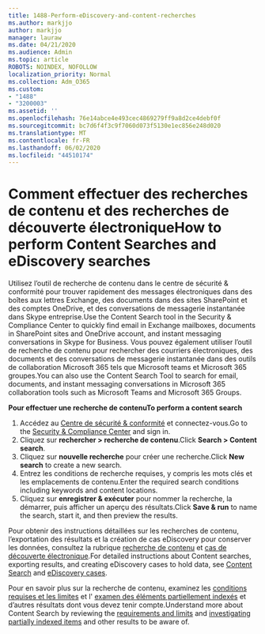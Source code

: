 ```yaml
---
title: 1488-Perform-eDiscovery-and-content-recherches
ms.author: markjjo
author: markjjo
manager: lauraw
ms.date: 04/21/2020
ms.audience: Admin
ms.topic: article
ROBOTS: NOINDEX, NOFOLLOW
localization_priority: Normal
ms.collection: Adm_O365
ms.custom:
- "1488"
- "3200003"
ms.assetid: ''
ms.openlocfilehash: 76e14abce4e493cec4869279ff9a8d2ce4debf0f
ms.sourcegitcommit: bc7d6f4f3c9f7060d073f5130e1ec856e248d020
ms.translationtype: MT
ms.contentlocale: fr-FR
ms.lasthandoff: 06/02/2020
ms.locfileid: "44510174"
---
```

# <a name="how-to-perform-content-searches-and-ediscovery-searches"></a><span data-ttu-id="71373-102">Comment effectuer des recherches de contenu et des recherches de découverte électronique</span><span class="sxs-lookup"><span data-stu-id="71373-102">How to perform Content Searches and eDiscovery searches</span></span>

<span data-ttu-id="71373-103">Utilisez l’outil de recherche de contenu dans le centre de sécurité & conformité pour trouver rapidement des messages électroniques dans des boîtes aux lettres Exchange, des documents dans des sites SharePoint et des comptes OneDrive, et des conversations de messagerie instantanée dans Skype entreprise.</span><span class="sxs-lookup"><span data-stu-id="71373-103">Use the Content Search tool in the Security & Compliance Center to quickly find email in Exchange mailboxes, documents in SharePoint sites and OneDrive account, and instant messaging conversations in Skype for Business.</span></span> <span data-ttu-id="71373-104">Vous pouvez également utiliser l’outil de recherche de contenu pour rechercher des courriers électroniques, des documents et des conversations de messagerie instantanée dans des outils de collaboration Microsoft 365 tels que Microsoft teams et Microsoft 365 groupes.</span><span class="sxs-lookup"><span data-stu-id="71373-104">You can also use the Content Search Tool to search for email, documents, and instant messaging conversations in Microsoft 365 collaboration tools such as Microsoft Teams and Microsoft 365 Groups.</span></span>

<span data-ttu-id="71373-105">**Pour effectuer une recherche de contenu**</span><span class="sxs-lookup"><span data-stu-id="71373-105">**To perform a content search**</span></span>

1. <span data-ttu-id="71373-106">Accédez au [Centre de sécurité & conformité](https://protection.office.com) et connectez-vous.</span><span class="sxs-lookup"><span data-stu-id="71373-106">Go to the [Security & Compliance Center](https://protection.office.com) and sign in.</span></span>
2. <span data-ttu-id="71373-107">Cliquez sur **rechercher > recherche de contenu**.</span><span class="sxs-lookup"><span data-stu-id="71373-107">Click **Search > Content search**.</span></span>
3. <span data-ttu-id="71373-108">Cliquez sur **nouvelle recherche** pour créer une recherche.</span><span class="sxs-lookup"><span data-stu-id="71373-108">Click **New search** to create a new search.</span></span>
4. <span data-ttu-id="71373-109">Entrez les conditions de recherche requises, y compris les mots clés et les emplacements de contenu.</span><span class="sxs-lookup"><span data-stu-id="71373-109">Enter the required search conditions including keywords and content locations.</span></span>  
5. <span data-ttu-id="71373-110">Cliquez sur **enregistrer & exécuter** pour nommer la recherche, la démarrer, puis afficher un aperçu des résultats.</span><span class="sxs-lookup"><span data-stu-id="71373-110">Click **Save & run** to name the search, start it, and then preview the results.</span></span>

<span data-ttu-id="71373-111">Pour obtenir des instructions détaillées sur les recherches de contenu, l’exportation des résultats et la création de cas eDiscovery pour conserver les données, consultez la rubrique [recherche de contenu](https://docs.microsoft.com/microsoft-365/compliance/content-search) et [cas de découverte électronique](https://docs.microsoft.com/microsoft-365/compliance/ediscovery-cases).</span><span class="sxs-lookup"><span data-stu-id="71373-111">For detailed instructions about Content searches, exporting results, and creating eDiscovery cases to hold data, see [Content Search](https://docs.microsoft.com/microsoft-365/compliance/content-search) and [eDiscovery cases](https://docs.microsoft.com/microsoft-365/compliance/ediscovery-cases).</span></span>

<span data-ttu-id="71373-112">Pour en savoir plus sur la recherche de contenu, examinez les [conditions requises et les limites](https://docs.microsoft.com/microsoft-365/compliance/limits-for-content-search) et l' [examen des éléments partiellement indexés](https://docs.microsoft.com/microsoft-365/compliance/investigating-partially-indexed-items-in-ediscovery) et d’autres résultats dont vous devez tenir compte.</span><span class="sxs-lookup"><span data-stu-id="71373-112">Understand more about Content Search by reviewing the [requirements and limits](https://docs.microsoft.com/microsoft-365/compliance/limits-for-content-search) and  [investigating partially indexed items](https://docs.microsoft.com/microsoft-365/compliance/investigating-partially-indexed-items-in-ediscovery) and other results to be aware of.</span></span>